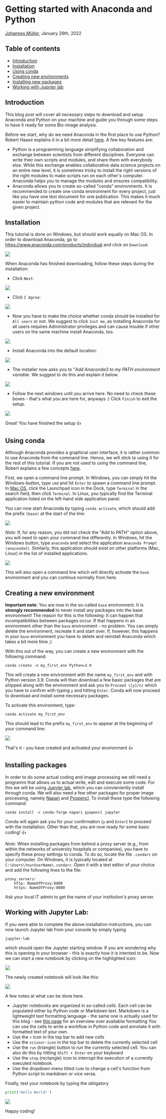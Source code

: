 # Getting started with Anaconda and Python

[Johannes Müller](https://biapol.github.io/blog/johannes_mueller), January 26th, 2022

## Table of contents
- [Introduction](#introduction)
- [Installation](#installation)
- [Using conda](#using-conda)
- [Creating new environments](#creating-a-new-environment)
- [Installing new packages](#installing-packages)
- [Working with Jupyter lab](#working-with-jupyter-lab)

## Introduction
This blog post will cover all necessary steps to download and setup Anaconda and Python on your machine and guide you through some steps to have it ready for some Bio-image analysis.

Before we start, why do we need Anaconda in the first place to use Python? Robert Haase explains it in a bit more detail [here](https://youtu.be/MOEPe9TGBK0?t=1806). A few key features are:
- Python is a programming language simplifying collaboration and exchange between scientists from different disciplines. Everyone can write their own scripts and modules, and share them with everybody else. While this exchange enables collaborative data science projects on an entire new level, it is sometimes tricky to install the right versions of the right modules to make scripts run on each other's computer. Anaconda helps you to manage the modules and ensures compatibility.
- Anaconda allows you to create so-called "conda" environments. It is recommended to create one conda environment for every project, just like you have one text document for one publication. This makes it much easier to maintain python code and modules that are relevant for the given project. 

## Installation
This tutorial is done on Windows, but should work equally on Mac OS. In order to download Anaconda, go to https://www.anaconda.com/products/individual and click on `Download`:

![](imgs/1_anaconda_download.jpg)

When Anaconda has finished downloading, follow these steps during the installation:

- Click `Next`:

![](imgs/2_anaconda_install_1.jpg)

- Click `I Agree`:

![](https://github.com/BiAPoL/blog/blob/getting-started-with-anaconda/johannes_mueller/anaconda_getting_started/imgs/2_anaconda_install_2.jpg?raw=true)

- Now you have to make the choice whether conda should be installed for `All users` or not. We suggest to click `Just me`, as installing Anaconda for all users requires Administrator privileges and can cause trouble if other users on the same machine install  Anaconda, too.

![](https://github.com/BiAPoL/blog/blob/getting-started-with-anaconda/johannes_mueller/anaconda_getting_started/imgs/2_anaconda_install_3.jpg?raw=true)

- Install Anaconda into the default location:

![](https://github.com/BiAPoL/blog/blob/getting-started-with-anaconda/johannes_mueller/anaconda_getting_started/imgs/2_anaconda_install_4.jpg?raw=true)

- The installer now asks you to "*Add Anaconda3 to my PATH environment variable*. We suggest to do this and explain it below.

![](https://github.com/BiAPoL/blog/blob/getting-started-with-anaconda/johannes_mueller/anaconda_getting_started/imgs/2_anaconda_install_5.jpg?raw=true)

- Follow the next windows until you arrive here. No need to check these boxes - that's what you are here for, anyways :) Click `Finish` to exit the setup.

![](https://github.com/BiAPoL/blog/blob/getting-started-with-anaconda/johannes_mueller/anaconda_getting_started/imgs/2_anaconda_install_6.jpg?raw=true)

Great! You have finished the setup 👍

## Using conda

Although Anaconda provides a graphical user interface, it is rather common to use Anaconda from the command line. Hence, we will stick to using it for the rest of this tutorial. If you are not used to using the command line, Robert explains a few concepts [here](https://youtu.be/MOEPe9TGBK0?t=1146). 

First, we open a command line prompt. In Windows, you can simply hit the Windows-button, type `cmd` and hit `Enter` to spawn a command line prompt. In [Mac OS](https://support.apple.com/guide/terminal/open-or-quit-terminal-apd5265185d-f365-44cb-8b09-71a064a42125/mac), click the Launchpad icon in the Dock, type `Terminal` in the search field, then click `Terminal`. In Linux, you typically find the Terminal application listed on the left-hand side application panel.

You can now start Anaconda by typing `conda activate`, which should add the prefix `(base)` at the start of the line:

![](https://github.com/BiAPoL/blog/blob/getting-started-with-anaconda/johannes_mueller/anaconda_getting_started/imgs/3_create_environments_3.jpg?raw=true)

*Note*: If, for any reason, you did not check the "Add to PATH" option above, you will need to open your command line differently. In Windows, hit the Windows button, type `anaconda` and select the application `Anaconda Prompt (anaconda3)`. Similarly, this application should exist on other platforms (Mac, Linux) in the list of installed applications.

![](https://github.com/BiAPoL/blog/blob/getting-started-with-anaconda/johannes_mueller/anaconda_getting_started/imgs/3_create_environments_1.jpg?raw=true)

This will also open a command line which will directly activate the `base` environment and you can continue normally from here.

## Creating a new environment

**Important note**: You are now in the so-called `base` environment. It is **strongly recommended** to never install any packages into the base environment! The reason for this is the following: It can happen that incompatibilities between packages occur. If that happens in an environment other than the `base` environment - no problem. You can simply delete the environment, recreate it and start over. If, however, this happens in your `base` environment you have to delete and reinstall Anaconda which takes a bit more time ;)

With this out of the way, you can create a new environment with the following command:
```
conda create -n my_first_env Python=3.9
```
This will create a new environment with the name `my_first_env` and with Python version 3.9. Conda will then download a few basic packages that are shipped along with the environment and ask you to `Proceed ([y]/n)` which you have to confirm with typing `y` and hitting `Enter`. Conda will now proceed to download and install some necessary packages.

To activate this environment, type:

```
conda activate my_first_env
```

This should lead to the prefix `my_first_env` to appear at the beginning of your command line:

![](https://github.com/BiAPoL/blog/blob/getting-started-with-anaconda/johannes_mueller/anaconda_getting_started/imgs/3_create_environments_4.jpg?raw=true)

That's it - you have created and activated your environment 👍

## Installing packages

In order to do some actual coding and image processing we still need a programm that allows us to actual write, edit and execute some code. For this we will be using [Jupyter lab](https://jupyter.org/), which you can convieniently install through conda. We will also need a few other packages for proper image processing, namely [Napari](https://napari.org/) and [Pyopencl](https://pypi.org/project/pyopencl/). To install these type the following command:

```
conda install -c conda-forge napari pyopencl jupyter
```

Conda will again ask you for your confirmation (`y` and `Enter`) to proceed with the installation. Other than that, you are now ready for some basic coding! 👍

*Note*: When installing packages from behind a proxy server (e.g., from within the networks of university hospitals or companies), you have to specify these proxy settings to conda. To do so, locate the file `.condarc` on your computer. On Windows, it is typically located at `C:\Users\YourUserName\.condarc`. Open it with a text editor of your choice and add the following lines to the file:

```
proxy_servers:
    http: NameOfProxy:8080
    https: NameOfProxy:8080
```

Ask your local IT admin to get the name of your institution's proxy server.

## Working with Jupyter Lab:

If you were able to complete the above installation instructions, you can now launch Jupyter lab from your console by simply typing
```
jupyter-lab
```

which should open the Jupyter starting window. If you are wondering why this is opening in your browser - this is exactly how it is intented to be. Now we can start a new notebook by clicking on the highlighted icon:

![](https://github.com/BiAPoL/blog/blob/getting-started-with-anaconda/johannes_mueller/anaconda_getting_started/imgs/4_jupyter_lab.jpg?raw=true)

The newly created notebook will look like this:

![](https://github.com/BiAPoL/blog/blob/getting-started-with-anaconda/johannes_mueller/anaconda_getting_started/imgs/4_jupyter_lab2.jpg?raw=true)

A few notes at what can be done here.

- Jupyter notebooks are organized in so-called *cells*. Each cell can be populated either by Python code or Markdown text. Markdown is a lightweight text formatting language - the same one is actually used for this blog - see [this page](https://github.com/adam-p/markdown-here/wiki/Markdown-Cheatsheet) for an overview over availablw formatting You can use the cells to write a workflow in Python code and annotate it with formatted text of your own.
- Use the `+` icon in the top bar to add new cells
- Use the `scissor-icon` in the top bar to delete the currently selected cell
- Use the `run` (triangle) button to run the currently selected cell. You can also do this by hitting `Shift + Enter` on your keyboard
- Use the `stop` (rectangle) icon to interrupt the execution of a currently executed notebook.
- Use the dropdown menu titled `Code` to change a cell's function from Python script to markdown or vice versa.

Finally, test your notebook by typing the obligatory 
```Python
print('Hello World!')
```

![](https://github.com/BiAPoL/blog/blob/getting-started-with-anaconda/johannes_mueller/anaconda_getting_started/imgs/4_jupyter_lab3.jpg?raw=true)

Happy coding!
